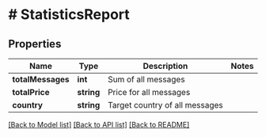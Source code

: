 # # StatisticsReport

## Properties

Name | Type | Description | Notes
------------ | ------------- | ------------- | -------------
**totalMessages** | **int** | Sum of all messages |
**totalPrice** | **string** | Price for all messages |
**country** | **string** | Target country of all messages |

[[Back to Model list]](../../README.md#models) [[Back to API list]](../../README.md#endpoints) [[Back to README]](../../README.md)

